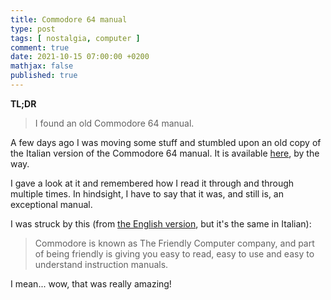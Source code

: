 ```yaml
---
title: Commodore 64 manual
type: post
tags: [ nostalgia, computer ]
comment: true
date: 2021-10-15 07:00:00 +0200
mathjax: false
published: true
---
```


**TL;DR**

> I found an old Commodore 64 manual.

A few days ago I was moving some stuff and stumbled upon an old copy of
the Italian version of the Commodore 64 manual. It is available
[here][], by the way.

I gave a look at it and remembered how I read it through and through
multiple times. In hindsight, I have to say that it was, and still is,
an exceptional manual.

I was struck by this (from [the English version][], but it's the same in
Italian):

> Commodore is known as The Friendly Computer company, and part of being
> friendly is giving you easy to read, easy to use and easy to
> understand instruction manuals. 

I mean... wow, that was really amazing!

[here]: https://archive.org/details/commodore64manualeduso/page/n3/mode/2up
[the English version]: https://archive.org/details/Commodore_64_Users_Guide_1982_Commodore

